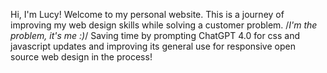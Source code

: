 Hi, I'm Lucy! Welcome to my personal website. This is a journey of improving my web design skills while solving a customer problem. /*I'm the problem, it's me :)*/
Saving time by prompting ChatGPT 4.0 for css and javascript updates and improving its general use for responsive open source web design in the process!
